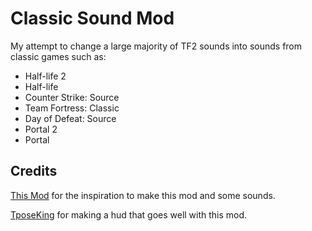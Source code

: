 # Classic Sound Mod
My attempt to change a large majority of TF2 sounds into sounds from classic games such as:
- Half-life 2
- Half-life
- Counter Strike: Source
- Team Fortress: Classic
- Day of Defeat: Source
- Portal 2
- Portal

## Credits
[This Mod](https://gamebanana.com/sounds/45074) for the inspiration to make this mod and some sounds.

[TposeKing](https://github.com/TposeKing) for making a hud that goes well with this mod.
